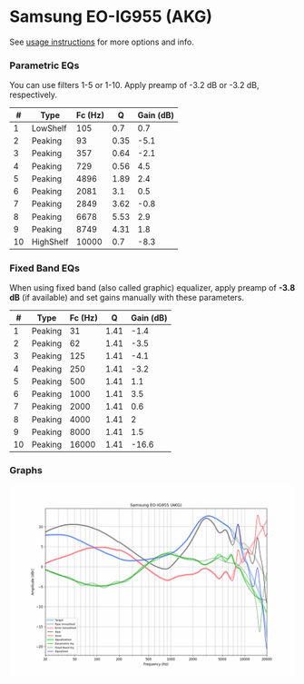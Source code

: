 # Samsung EO-IG955 (AKG)
See [usage instructions](https://github.com/jaakkopasanen/AutoEq#usage) for more options and info.

### Parametric EQs
You can use filters 1-5 or 1-10. Apply preamp of -3.2 dB or -3.2 dB, respectively.

|   # | Type      |   Fc (Hz) |    Q |   Gain (dB) |
|-----|-----------|-----------|------|-------------|
|   1 | LowShelf  |       105 | 0.7  |         0.7 |
|   2 | Peaking   |        93 | 0.35 |        -5.1 |
|   3 | Peaking   |       357 | 0.64 |        -2.1 |
|   4 | Peaking   |       729 | 0.56 |         4.5 |
|   5 | Peaking   |      4896 | 1.89 |         2.4 |
|   6 | Peaking   |      2081 | 3.1  |         0.5 |
|   7 | Peaking   |      2849 | 3.62 |        -0.8 |
|   8 | Peaking   |      6678 | 5.53 |         2.9 |
|   9 | Peaking   |      8749 | 4.31 |         1.8 |
|  10 | HighShelf |     10000 | 0.7  |        -8.3 |

### Fixed Band EQs
When using fixed band (also called graphic) equalizer, apply preamp of **-3.8 dB** (if available) and set gains manually with these parameters.

|   # | Type    |   Fc (Hz) |    Q |   Gain (dB) |
|-----|---------|-----------|------|-------------|
|   1 | Peaking |        31 | 1.41 |        -1.4 |
|   2 | Peaking |        62 | 1.41 |        -3.5 |
|   3 | Peaking |       125 | 1.41 |        -4.1 |
|   4 | Peaking |       250 | 1.41 |        -3.2 |
|   5 | Peaking |       500 | 1.41 |         1.1 |
|   6 | Peaking |      1000 | 1.41 |         3.5 |
|   7 | Peaking |      2000 | 1.41 |         0.6 |
|   8 | Peaking |      4000 | 1.41 |         2   |
|   9 | Peaking |      8000 | 1.41 |         1.5 |
|  10 | Peaking |     16000 | 1.41 |       -16.6 |

### Graphs
![](./Samsung%20EO-IG955%20(AKG).png)
